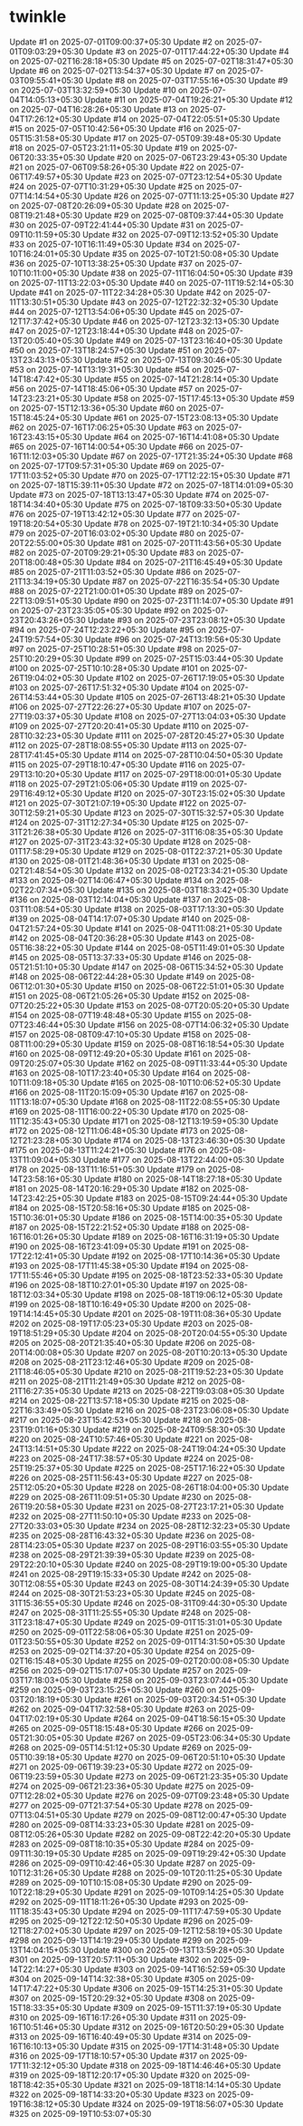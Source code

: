 # twinkle
Update #1 on 2025-07-01T09:00:37+05:30
Update #2 on 2025-07-01T09:03:29+05:30
Update #3 on 2025-07-01T17:44:22+05:30
Update #4 on 2025-07-02T16:28:18+05:30
Update #5 on 2025-07-02T18:31:47+05:30
Update #6 on 2025-07-02T13:54:37+05:30
Update #7 on 2025-07-03T09:55:41+05:30
Update #8 on 2025-07-03T17:55:16+05:30
Update #9 on 2025-07-03T13:32:59+05:30
Update #10 on 2025-07-04T14:05:13+05:30
Update #11 on 2025-07-04T19:26:21+05:30
Update #12 on 2025-07-04T16:28:26+05:30
Update #13 on 2025-07-04T17:26:12+05:30
Update #14 on 2025-07-04T22:05:51+05:30
Update #15 on 2025-07-05T10:42:56+05:30
Update #16 on 2025-07-05T15:31:58+05:30
Update #17 on 2025-07-05T09:39:48+05:30
Update #18 on 2025-07-05T23:21:11+05:30
Update #19 on 2025-07-06T20:33:35+05:30
Update #20 on 2025-07-06T23:29:43+05:30
Update #21 on 2025-07-06T09:58:26+05:30
Update #22 on 2025-07-06T17:49:57+05:30
Update #23 on 2025-07-07T23:12:54+05:30
Update #24 on 2025-07-07T10:31:29+05:30
Update #25 on 2025-07-07T14:14:54+05:30
Update #26 on 2025-07-07T11:13:25+05:30
Update #27 on 2025-07-08T20:26:09+05:30
Update #28 on 2025-07-08T19:21:48+05:30
Update #29 on 2025-07-08T09:37:44+05:30
Update #30 on 2025-07-09T22:41:44+05:30
Update #31 on 2025-07-09T10:11:59+05:30
Update #32 on 2025-07-09T12:13:52+05:30
Update #33 on 2025-07-10T16:11:49+05:30
Update #34 on 2025-07-10T16:24:01+05:30
Update #35 on 2025-07-10T21:50:08+05:30
Update #36 on 2025-07-10T13:38:25+05:30
Update #37 on 2025-07-10T10:11:00+05:30
Update #38 on 2025-07-11T16:04:50+05:30
Update #39 on 2025-07-11T13:22:03+05:30
Update #40 on 2025-07-11T19:52:14+05:30
Update #41 on 2025-07-11T22:34:28+05:30
Update #42 on 2025-07-11T13:30:51+05:30
Update #43 on 2025-07-12T22:32:32+05:30
Update #44 on 2025-07-12T13:54:06+05:30
Update #45 on 2025-07-12T17:37:42+05:30
Update #46 on 2025-07-12T23:32:13+05:30
Update #47 on 2025-07-12T23:18:44+05:30
Update #48 on 2025-07-13T20:05:40+05:30
Update #49 on 2025-07-13T23:16:40+05:30
Update #50 on 2025-07-13T18:24:57+05:30
Update #51 on 2025-07-13T23:43:13+05:30
Update #52 on 2025-07-13T09:30:46+05:30
Update #53 on 2025-07-14T13:19:31+05:30
Update #54 on 2025-07-14T18:47:42+05:30
Update #55 on 2025-07-14T21:28:14+05:30
Update #56 on 2025-07-14T18:45:06+05:30
Update #57 on 2025-07-14T23:23:21+05:30
Update #58 on 2025-07-15T17:45:13+05:30
Update #59 on 2025-07-15T12:13:36+05:30
Update #60 on 2025-07-15T18:45:24+05:30
Update #61 on 2025-07-15T23:08:13+05:30
Update #62 on 2025-07-16T17:06:25+05:30
Update #63 on 2025-07-16T23:43:15+05:30
Update #64 on 2025-07-16T14:41:08+05:30
Update #65 on 2025-07-16T14:00:54+05:30
Update #66 on 2025-07-16T11:12:03+05:30
Update #67 on 2025-07-17T21:35:24+05:30
Update #68 on 2025-07-17T09:57:31+05:30
Update #69 on 2025-07-17T11:03:52+05:30
Update #70 on 2025-07-17T12:22:15+05:30
Update #71 on 2025-07-18T15:39:11+05:30
Update #72 on 2025-07-18T14:01:09+05:30
Update #73 on 2025-07-18T13:13:47+05:30
Update #74 on 2025-07-18T14:34:40+05:30
Update #75 on 2025-07-18T09:33:50+05:30
Update #76 on 2025-07-19T13:42:12+05:30
Update #77 on 2025-07-19T18:20:54+05:30
Update #78 on 2025-07-19T21:10:34+05:30
Update #79 on 2025-07-20T16:03:02+05:30
Update #80 on 2025-07-20T22:55:00+05:30
Update #81 on 2025-07-20T11:43:56+05:30
Update #82 on 2025-07-20T09:29:21+05:30
Update #83 on 2025-07-20T18:00:48+05:30
Update #84 on 2025-07-21T16:45:49+05:30
Update #85 on 2025-07-21T11:03:52+05:30
Update #86 on 2025-07-21T13:34:19+05:30
Update #87 on 2025-07-22T16:35:54+05:30
Update #88 on 2025-07-22T21:00:01+05:30
Update #89 on 2025-07-22T13:09:51+05:30
Update #90 on 2025-07-23T11:14:07+05:30
Update #91 on 2025-07-23T23:35:05+05:30
Update #92 on 2025-07-23T20:43:26+05:30
Update #93 on 2025-07-23T23:08:12+05:30
Update #94 on 2025-07-24T12:23:22+05:30
Update #95 on 2025-07-24T19:57:54+05:30
Update #96 on 2025-07-24T13:19:56+05:30
Update #97 on 2025-07-25T10:28:51+05:30
Update #98 on 2025-07-25T10:20:29+05:30
Update #99 on 2025-07-25T15:03:44+05:30
Update #100 on 2025-07-25T10:10:28+05:30
Update #101 on 2025-07-26T19:04:02+05:30
Update #102 on 2025-07-26T17:19:05+05:30
Update #103 on 2025-07-26T17:51:32+05:30
Update #104 on 2025-07-26T14:53:44+05:30
Update #105 on 2025-07-26T13:48:21+05:30
Update #106 on 2025-07-27T22:26:27+05:30
Update #107 on 2025-07-27T19:03:37+05:30
Update #108 on 2025-07-27T13:04:03+05:30
Update #109 on 2025-07-27T20:20:41+05:30
Update #110 on 2025-07-28T10:32:23+05:30
Update #111 on 2025-07-28T20:45:27+05:30
Update #112 on 2025-07-28T18:08:55+05:30
Update #113 on 2025-07-28T17:41:45+05:30
Update #114 on 2025-07-28T10:04:50+05:30
Update #115 on 2025-07-29T18:10:47+05:30
Update #116 on 2025-07-29T13:10:20+05:30
Update #117 on 2025-07-29T18:00:01+05:30
Update #118 on 2025-07-29T21:05:06+05:30
Update #119 on 2025-07-29T16:49:12+05:30
Update #120 on 2025-07-30T23:15:02+05:30
Update #121 on 2025-07-30T21:07:19+05:30
Update #122 on 2025-07-30T12:59:21+05:30
Update #123 on 2025-07-30T15:32:57+05:30
Update #124 on 2025-07-31T12:27:34+05:30
Update #125 on 2025-07-31T21:26:38+05:30
Update #126 on 2025-07-31T16:08:35+05:30
Update #127 on 2025-07-31T23:43:32+05:30
Update #128 on 2025-08-01T17:58:29+05:30
Update #129 on 2025-08-01T22:37:21+05:30
Update #130 on 2025-08-01T21:48:36+05:30
Update #131 on 2025-08-02T21:48:54+05:30
Update #132 on 2025-08-02T23:34:21+05:30
Update #133 on 2025-08-02T14:06:47+05:30
Update #134 on 2025-08-02T22:07:34+05:30
Update #135 on 2025-08-03T18:33:42+05:30
Update #136 on 2025-08-03T12:14:04+05:30
Update #137 on 2025-08-03T11:08:54+05:30
Update #138 on 2025-08-03T17:13:30+05:30
Update #139 on 2025-08-04T14:17:07+05:30
Update #140 on 2025-08-04T21:57:24+05:30
Update #141 on 2025-08-04T11:08:21+05:30
Update #142 on 2025-08-04T20:36:28+05:30
Update #143 on 2025-08-05T16:38:22+05:30
Update #144 on 2025-08-05T11:49:01+05:30
Update #145 on 2025-08-05T13:37:33+05:30
Update #146 on 2025-08-05T21:51:10+05:30
Update #147 on 2025-08-06T15:34:52+05:30
Update #148 on 2025-08-06T22:44:28+05:30
Update #149 on 2025-08-06T12:01:30+05:30
Update #150 on 2025-08-06T22:51:01+05:30
Update #151 on 2025-08-06T21:05:26+05:30
Update #152 on 2025-08-07T20:25:22+05:30
Update #153 on 2025-08-07T20:05:20+05:30
Update #154 on 2025-08-07T19:48:48+05:30
Update #155 on 2025-08-07T23:46:44+05:30
Update #156 on 2025-08-07T14:06:32+05:30
Update #157 on 2025-08-08T09:47:10+05:30
Update #158 on 2025-08-08T11:00:29+05:30
Update #159 on 2025-08-08T16:18:54+05:30
Update #160 on 2025-08-09T12:49:20+05:30
Update #161 on 2025-08-09T20:25:07+05:30
Update #162 on 2025-08-09T11:33:44+05:30
Update #163 on 2025-08-10T17:23:40+05:30
Update #164 on 2025-08-10T11:09:18+05:30
Update #165 on 2025-08-10T10:06:52+05:30
Update #166 on 2025-08-11T20:15:09+05:30
Update #167 on 2025-08-11T13:18:07+05:30
Update #168 on 2025-08-11T22:08:55+05:30
Update #169 on 2025-08-11T16:00:22+05:30
Update #170 on 2025-08-11T12:35:43+05:30
Update #171 on 2025-08-12T13:19:59+05:30
Update #172 on 2025-08-12T11:06:48+05:30
Update #173 on 2025-08-12T21:23:28+05:30
Update #174 on 2025-08-13T23:46:30+05:30
Update #175 on 2025-08-13T11:24:21+05:30
Update #176 on 2025-08-13T11:09:04+05:30
Update #177 on 2025-08-13T22:44:00+05:30
Update #178 on 2025-08-13T11:16:51+05:30
Update #179 on 2025-08-14T23:58:16+05:30
Update #180 on 2025-08-14T18:27:18+05:30
Update #181 on 2025-08-14T20:16:29+05:30
Update #182 on 2025-08-14T23:42:25+05:30
Update #183 on 2025-08-15T09:24:44+05:30
Update #184 on 2025-08-15T20:58:16+05:30
Update #185 on 2025-08-15T10:36:01+05:30
Update #186 on 2025-08-15T14:00:35+05:30
Update #187 on 2025-08-15T22:21:52+05:30
Update #188 on 2025-08-16T16:01:26+05:30
Update #189 on 2025-08-16T16:31:19+05:30
Update #190 on 2025-08-16T23:41:09+05:30
Update #191 on 2025-08-17T22:12:41+05:30
Update #192 on 2025-08-17T10:14:36+05:30
Update #193 on 2025-08-17T11:45:38+05:30
Update #194 on 2025-08-17T11:55:46+05:30
Update #195 on 2025-08-18T23:52:33+05:30
Update #196 on 2025-08-18T10:27:01+05:30
Update #197 on 2025-08-18T12:03:34+05:30
Update #198 on 2025-08-18T19:06:12+05:30
Update #199 on 2025-08-18T10:16:49+05:30
Update #200 on 2025-08-19T14:14:45+05:30
Update #201 on 2025-08-19T11:08:36+05:30
Update #202 on 2025-08-19T17:05:23+05:30
Update #203 on 2025-08-19T18:51:29+05:30
Update #204 on 2025-08-20T20:04:55+05:30
Update #205 on 2025-08-20T21:35:40+05:30
Update #206 on 2025-08-20T14:00:08+05:30
Update #207 on 2025-08-20T10:20:13+05:30
Update #208 on 2025-08-21T23:12:46+05:30
Update #209 on 2025-08-21T18:46:05+05:30
Update #210 on 2025-08-21T19:52:23+05:30
Update #211 on 2025-08-21T11:21:49+05:30
Update #212 on 2025-08-21T16:27:35+05:30
Update #213 on 2025-08-22T19:03:08+05:30
Update #214 on 2025-08-22T13:57:18+05:30
Update #215 on 2025-08-22T16:33:49+05:30
Update #216 on 2025-08-23T23:06:08+05:30
Update #217 on 2025-08-23T15:42:53+05:30
Update #218 on 2025-08-23T19:01:16+05:30
Update #219 on 2025-08-24T09:58:30+05:30
Update #220 on 2025-08-24T10:57:46+05:30
Update #221 on 2025-08-24T13:14:51+05:30
Update #222 on 2025-08-24T19:04:24+05:30
Update #223 on 2025-08-24T17:38:57+05:30
Update #224 on 2025-08-25T19:25:37+05:30
Update #225 on 2025-08-25T17:16:22+05:30
Update #226 on 2025-08-25T11:56:43+05:30
Update #227 on 2025-08-25T12:05:20+05:30
Update #228 on 2025-08-26T18:04:00+05:30
Update #229 on 2025-08-26T11:09:51+05:30
Update #230 on 2025-08-26T19:20:58+05:30
Update #231 on 2025-08-27T23:17:21+05:30
Update #232 on 2025-08-27T11:50:10+05:30
Update #233 on 2025-08-27T20:33:03+05:30
Update #234 on 2025-08-28T12:32:23+05:30
Update #235 on 2025-08-28T16:43:32+05:30
Update #236 on 2025-08-28T14:23:05+05:30
Update #237 on 2025-08-29T16:03:55+05:30
Update #238 on 2025-08-29T21:39:39+05:30
Update #239 on 2025-08-29T22:20:10+05:30
Update #240 on 2025-08-29T19:19:00+05:30
Update #241 on 2025-08-29T19:15:33+05:30
Update #242 on 2025-08-30T12:08:55+05:30
Update #243 on 2025-08-30T14:24:39+05:30
Update #244 on 2025-08-30T21:53:23+05:30
Update #245 on 2025-08-31T15:36:55+05:30
Update #246 on 2025-08-31T09:44:30+05:30
Update #247 on 2025-08-31T11:25:55+05:30
Update #248 on 2025-08-31T23:18:47+05:30
Update #249 on 2025-09-01T15:31:01+05:30
Update #250 on 2025-09-01T22:58:06+05:30
Update #251 on 2025-09-01T23:50:55+05:30
Update #252 on 2025-09-01T14:31:50+05:30
Update #253 on 2025-09-02T14:37:20+05:30
Update #254 on 2025-09-02T16:15:48+05:30
Update #255 on 2025-09-02T20:00:08+05:30
Update #256 on 2025-09-02T15:17:07+05:30
Update #257 on 2025-09-03T17:18:03+05:30
Update #258 on 2025-09-03T23:07:44+05:30
Update #259 on 2025-09-03T23:15:25+05:30
Update #260 on 2025-09-03T20:18:19+05:30
Update #261 on 2025-09-03T20:34:51+05:30
Update #262 on 2025-09-04T17:32:58+05:30
Update #263 on 2025-09-04T17:02:19+05:30
Update #264 on 2025-09-04T18:56:15+05:30
Update #265 on 2025-09-05T18:15:48+05:30
Update #266 on 2025-09-05T21:30:05+05:30
Update #267 on 2025-09-05T23:06:34+05:30
Update #268 on 2025-09-05T14:51:12+05:30
Update #269 on 2025-09-05T10:39:18+05:30
Update #270 on 2025-09-06T20:51:10+05:30
Update #271 on 2025-09-06T19:39:23+05:30
Update #272 on 2025-09-06T19:23:59+05:30
Update #273 on 2025-09-06T21:23:35+05:30
Update #274 on 2025-09-06T21:23:36+05:30
Update #275 on 2025-09-07T12:28:02+05:30
Update #276 on 2025-09-07T09:23:48+05:30
Update #277 on 2025-09-07T21:37:54+05:30
Update #278 on 2025-09-07T13:04:51+05:30
Update #279 on 2025-09-08T12:00:47+05:30
Update #280 on 2025-09-08T14:33:23+05:30
Update #281 on 2025-09-08T12:05:26+05:30
Update #282 on 2025-09-08T22:42:20+05:30
Update #283 on 2025-09-08T18:10:35+05:30
Update #284 on 2025-09-09T11:30:19+05:30
Update #285 on 2025-09-09T19:29:42+05:30
Update #286 on 2025-09-09T10:42:46+05:30
Update #287 on 2025-09-10T12:31:26+05:30
Update #288 on 2025-09-10T20:11:25+05:30
Update #289 on 2025-09-10T10:15:08+05:30
Update #290 on 2025-09-10T22:18:29+05:30
Update #291 on 2025-09-10T09:14:25+05:30
Update #292 on 2025-09-11T18:11:26+05:30
Update #293 on 2025-09-11T18:35:43+05:30
Update #294 on 2025-09-11T17:47:59+05:30
Update #295 on 2025-09-12T22:12:50+05:30
Update #296 on 2025-09-12T18:27:02+05:30
Update #297 on 2025-09-12T12:58:19+05:30
Update #298 on 2025-09-13T14:19:29+05:30
Update #299 on 2025-09-13T14:04:15+05:30
Update #300 on 2025-09-13T13:59:28+05:30
Update #301 on 2025-09-13T20:57:11+05:30
Update #302 on 2025-09-14T22:14:27+05:30
Update #303 on 2025-09-14T16:52:59+05:30
Update #304 on 2025-09-14T14:32:38+05:30
Update #305 on 2025-09-14T17:47:22+05:30
Update #306 on 2025-09-15T14:25:31+05:30
Update #307 on 2025-09-15T20:29:32+05:30
Update #308 on 2025-09-15T18:33:35+05:30
Update #309 on 2025-09-15T11:37:19+05:30
Update #310 on 2025-09-16T16:17:26+05:30
Update #311 on 2025-09-16T10:51:46+05:30
Update #312 on 2025-09-16T20:50:29+05:30
Update #313 on 2025-09-16T16:40:49+05:30
Update #314 on 2025-09-16T16:10:13+05:30
Update #315 on 2025-09-17T14:31:48+05:30
Update #316 on 2025-09-17T18:10:57+05:30
Update #317 on 2025-09-17T11:32:12+05:30
Update #318 on 2025-09-18T14:46:46+05:30
Update #319 on 2025-09-18T12:20:17+05:30
Update #320 on 2025-09-18T18:42:35+05:30
Update #321 on 2025-09-18T18:14:14+05:30
Update #322 on 2025-09-18T14:33:20+05:30
Update #323 on 2025-09-19T16:38:12+05:30
Update #324 on 2025-09-19T18:56:07+05:30
Update #325 on 2025-09-19T10:53:07+05:30